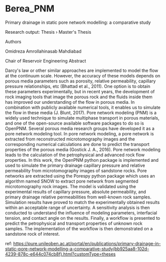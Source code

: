 # Berea_PNM

Primary drainage in static pore network modelling: a comparative study

Research output: Thesis › Master's Thesis

Authors

Omidreza Amrollahinasab Mahdiabad

Chair of Reservoir Engineering
Abstract

Darcy's law or other similar approaches are implemented to model the flow at the continuum scale. However, the accuracy of these models depends on porous media parameters such as porosity, relative permeability, capillary pressure relationships, etc (Bhattad et al., 2011). One option is to obtain these parameters experimentally, but in recent years, the development of rock imaging tools that image the porous rock and the fluids inside them has improved our understanding of the flow in porous media. In combination with publicly available numerical tools, it enables us to simulate the flow in these media (J. Blunt, 2017). Pore network modeling (PNM) is a widely used technique to simulate multiphase transport in porous materials, and one of the open-source available software packages to do so is OpenPNM. Several porous media research groups have developed it as a pore network modeling tool. In pore network modeling, a pore network is extracted from reconstructed microtomography images and the corresponding numerical calculations are done to predict the transport properties of the porous media (Gostick J. A., 2016). Pore network modeling leads to the calculation of the petrophysical and advanced rock flow properties. In this work, the OpenPNM python package is implemented and used to simulate the primary drainage capillary pressure and relative permeability from microtomography images of sandstone rocks. Pore networks are extracted using the Porespy python package which uses an algorithm named SNOW to extract pore network from segmented microtomography rock images. The model is validated using the experimental results of capillary pressure, absolute permeability, and primary drainage relative permeabilities from well-known rock samples. Simulation results have proved to match the experimentally obtained results within an acceptable range of uncertainty. A sensitivity analysis is then conducted to understand the influence of modeling parameters, interfacial tension, and contact angle on the results. Finally, a workflow is presented to predict the petrophysical and transport properties of unknown rock samples. The implementation of the workflow is then demonstrated on a sandstone rock of interest.

ref: https://pure.unileoben.ac.at/portal/en/publications/primary-drainage-in-static-pore-network-modelling-a-comparative-study(bb925aa8-102d-4239-878c-e644c074cb8f).html?customType=theses
